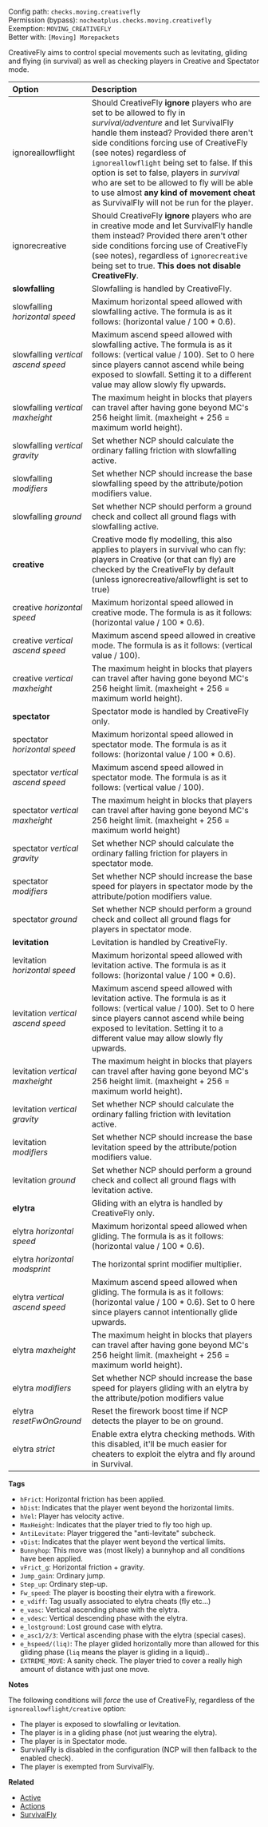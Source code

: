 Config path: `checks.moving.creativefly`  
Permission (bypass): `nocheatplus.checks.moving.creativefly`  
Exemption: `MOVING_CREATIVEFLY`  
Better with: `[Moving] Morepackets`  

CreativeFly aims to control special movements such as levitating, gliding and flying (in survival) as well as checking players in Creative and Spectator mode.

| Option              | Description |
| :------------------ | :---------- |
| ignoreallowflight   | Should CreativeFly **ignore** players who are set to be allowed to fly in _survival/adventure_ and let SurvivalFly handle them instead? Provided there aren't side conditions forcing use of CreativeFly (see notes) regardless of `ignoreallowflight` being set to false. If this option is set to false, players in _survival_ who are set to be allowed to fly will be able to use almost **any kind of movement cheat** as SurvivalFly will not be run for the player. |
| ignorecreative      | Should CreativeFly **ignore** players who are in creative mode and let SurvivalFly handle them instead? Provided there aren't other side conditions forcing use of CreativeFly (see notes), regardless of `ignorecreative` being set to true. **This does not disable CreativeFly**. |
| **slowfalling**        | Slowfalling is handled by CreativeFly. |
| slowfalling _horizontal speed_ |Maximum horizontal speed allowed with slowfalling active. The formula is as it follows: (horizontal value / 100 * 0.6).|
| slowfalling _vertical ascend speed_ |Maximum ascend speed allowed with slowfalling active. The formula is as it follows: (vertical value / 100). Set to 0 here since players cannot ascend while being exposed to slowfall. Setting it to a different value may allow slowly fly upwards.|
| slowfalling _vertical maxheight_|The maximum height in blocks that players can travel after having gone beyond MC's 256 height limit. (maxheight + 256 = maximum world height).|
| slowfalling _vertical gravity_|Set whether NCP should calculate the ordinary falling friction with slowfalling active.|
| slowfalling _modifiers_|Set whether NCP should increase the base slowfalling speed by the attribute/potion modifiers value.|
| slowfalling _ground_|Set whether NCP should perform a ground check and collect all ground flags with slowfalling active.|
| **creative**           | Creative mode fly modelling, this also applies to players in survival who can fly: players in Creative (or that can fly) are checked by the CreativeFly by default (unless ignorecreative/allowflight is set to true)|
| creative _horizontal speed_|Maximum horizontal speed allowed in creative mode. The formula is as it follows: (horizontal value / 100 * 0.6).|
| creative _vertical ascend speed_|Maximum ascend speed allowed in creative mode. The formula is as it follows: (vertical value / 100). |
| creative _vertical maxheight_|The maximum height in blocks that players can travel after having gone beyond MC's 256 height limit. (maxheight + 256 = maximum world height).|
| **spectator**         | Spectator mode is handled by CreativeFly only. |
| spectator  _horizontal speed_ |Maximum horizontal speed allowed in spectator mode. The formula is as it follows: (horizontal value / 100 * 0.6).|
| spectator  _vertical ascend speed_ |Maximum ascend speed allowed in spectator mode. The formula is as it follows: (vertical value / 100).|
| spectator  _vertical maxheight_|The maximum height in blocks that players can travel after having gone beyond MC's 256 height limit. (maxheight + 256 = maximum world height)|
| spectator  _vertical gravity_|Set whether NCP should calculate the ordinary falling friction for players in spectator mode.|
| spectator  _modifiers_|Set whether NCP should increase the base speed for players in spectator mode by the attribute/potion modifiers value.|
| spectator  _ground_|Set whether NCP should perform a ground check and collect all ground flags for players in spectator mode.|
| **levitation**        | Levitation is handled by CreativeFly. |
| levitation _horizontal speed_ |Maximum horizontal speed allowed with levitation active. The formula is as it follows: (horizontal value / 100 * 0.6).|
| levitation _vertical ascend speed_ |Maximum ascend speed allowed with levitation active. The formula is as it follows: (vertical value / 100). Set to 0 here since players cannot ascend while being exposed to levitation. Setting it to a different value may allow slowly fly upwards.|
| levitation _vertical maxheight_|The maximum height in blocks that players can travel after having gone beyond MC's 256 height limit. (maxheight + 256 = maximum world height).|
| levitation _vertical gravity_|Set whether NCP should calculate the ordinary falling friction with levitation active.|
| levitation _modifiers_|Set whether NCP should increase the base levitation speed by the attribute/potion modifiers value.|
| levitation _ground_|Set whether NCP should perform a ground check and collect all ground flags with levitation active.|
| **elytra**           | Gliding with an elytra is handled by CreativeFly only.|
| elytra _horizontal speed_|Maximum horizontal speed allowed when gliding. The formula is as it follows: (horizontal value / 100 * 0.6).|
| elytra  _horizontal modsprint_|The horizontal sprint modifier multiplier.|
| elytra _vertical ascend speed_ |Maximum ascend speed allowed when gliding. The formula is as it follows: (horizontal value / 100 * 0.6). Set to 0 here since players cannot intentionally glide upwards.|
| elytra _maxheight_|The maximum height in blocks that players can travel after having gone beyond MC's 256 height limit. (maxheight + 256 = maximum world height).|
| elytra _modifiers_|Set whether NCP should increase the base speed for players gliding with an elytra by the attribute/potion modifiers value|
| elytra _resetFwOnGround_ | Reset the firework boost time if NCP detects the player to be on ground. |
| elytra _strict_ | Enable extra elytra checking methods. With this disabled, it'll be much easier for cheaters to exploit the elytra and fly around in Survival.|

**Tags**
* `hFrict`: Horizontal friction has been applied.
* `hDist`: Indicates that the player went beyond the horizontal limits.
* `hVel`: Player has velocity active.
* `MaxHeight`: Indicates that the player tried to fly too high up.
* `AntiLevitate`: Player triggered the "anti-levitate" subcheck.
* `vDist`: Indicates that the player went beyond the vertical limits.
* `Bunnyhop`: This move was (most likely) a bunnyhop and all conditions have been applied.
* `vFrict_g`: Horizontal friction + gravity.
* `Jump_gain`: Ordinary jump.
* `Step_up`: Ordinary step-up.
* `Fw_speed`: The player is boosting their elytra with a firework.
* `e_vdiff`: Tag usually associated to elytra cheats (fly etc...)
* `e_vasc`: Vertical ascending phase with the elytra.
* `e_vdesc`: Vertical descending phase with the elytra.
* `e_lostground`: Lost ground case with elytra.
* `e_asc1/2/3`: Vertical ascending phase with the elytra (special cases).
* `e_hspeed/(liq)`: The player glided horizontally more than allowed for this gliding phase (`liq` means the player is gliding in a liquid)..
* `EXTREME_MOVE`: A sanity check. The player tried to cover a really high amount of distance with just one move.

**Notes**

The following conditions will _force_ the use of CreativeFly, regardless of the `ignoreallowflight/creative` option:
* The player is exposed to slowfalling or levitation.
* The player is in a gliding phase (not just wearing the elytra).
* The player is in Spectator mode.
* SurvivalFly is disabled in the configuration (NCP will then fallback to the enabled check).
* The player is exempted from SurvivalFly.


**Related**  
* [Active](https://github.com/Updated-NoCheatPlus/Docs/blob/master/Settings/General.md#active)
* [Actions](https://github.com/Updated-NoCheatPlus/Docs/blob/master/Settings/General.md#actions)
* [SurvivalFly](https://github.com/Updated-NoCheatPlus/Docs/blob/master/Settings/Checks/%5BMoving%5D-Survivalfly.md)
